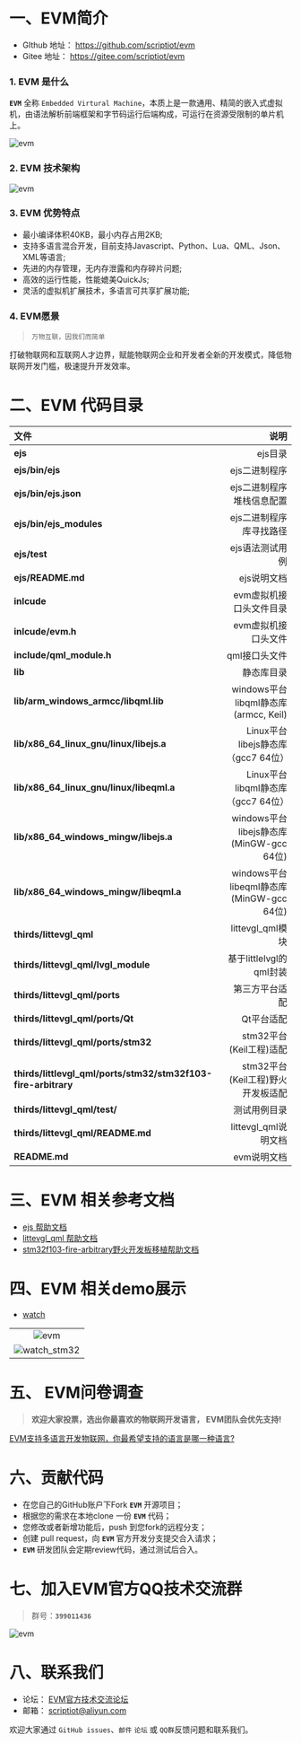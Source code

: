 一、EVM简介
========================================

+ GIthub 地址： https://github.com/scriptiot/evm
+ Gitee  地址： https://gitee.com/scriptiot/evm

###  1.  EVM 是什么

 **`EVM`** 全称 `Embedded Virtural Machine`，本质上是一款通用、精简的嵌入式虚拟机，由语法解析前端框架和字节码运行后端构成，可运行在资源受限制的单片机上。

![evm](./doc/logo.png)

### 2. EVM 技术架构

![evm](./doc/evm.png)

### 3. EVM 优势特点

+ 最小编译体积40KB，最小内存占用2KB;
+ 支持多语言混合开发，目前支持Javascript、Python、Lua、QML、Json、XML等语言;
+ 先进的内存管理，无内存泄露和内存碎片问题;
+ 高效的运行性能，性能媲美QuickJs;
+ 灵活的虚拟机扩展技术，多语言可共享扩展功能;


### 4. EVM愿景

> `万物互联，因我们而简单`

打破物联网和互联网人才边界，赋能物联网企业和开发者全新的开发模式，降低物联网开发门槛，极速提升开发效率。


二、EVM 代码目录
======================================== 


| 文件      |    说明|
| :-------- | --------:|
| **ejs**| ejs目录 |
| **ejs/bin/ejs**| ejs二进制程序 |
| **ejs/bin/ejs.json**| ejs二进制程序堆栈信息配置 |
| **ejs/bin/ejs_modules**| ejs二进制程序库寻找路径 |
| **ejs/test**|   ejs语法测试用例  | 
| **ejs/README.md**|   ejs说明文档 |
| **inlcude**|    evm虚拟机接口头文件目录|
| **inlcude/evm.h**|    evm虚拟机接口头文件|
| **include/qml_module.h**| qml接口头文件|
| **lib**|    静态库目录 |
| **lib/arm_windows_armcc/libqml.lib**|  windows平台libqml静态库(armcc, Keil)|
| **lib/x86_64_linux_gnu/linux/libejs.a**|  Linux平台libejs静态库 （gcc7 64位）|
| **lib/x86_64_linux_gnu/linux/libeqml.a**|  Linux平台libqml静态库 （gcc7 64位）|
| **lib/x86_64_windows_mingw/libejs.a**|  windows平台libejs静态库(MinGW-gcc 64位)|
| **lib/x86_64_windows_mingw/libeqml.a**|  windows平台libeqml静态库(MinGW-gcc 64位)|
| **thirds/littevgl_qml**| littevgl_qml模块| 
| **thirds/littevgl_qml/lvgl_module**| 基于littlelvgl的qml封装| 
| **thirds/littevgl_qml/ports**| 第三方平台适配| 
| **thirds/littevgl_qml/ports/Qt**| Qt平台适配|
| **thirds/littevgl_qml/ports/stm32**| stm32平台(Keil工程)适配| 
| **thirds/littlevgl_qml/ports/stm32/stm32f103-fire-arbitrary**| stm32平台(Keil工程)野火开发板适配| 
| **thirds/littevgl_qml/test/**|    测试用例目录 |
| **thirds/littevgl_qml/README.md**|    littevgl_qml说明文档 |
| **README.md**|   evm说明文档 |


三、EVM 相关参考文档
========================================

+ [ejs 帮助文档](ejs/README.md)
+ [littevgl_qml 帮助文档](thirds/littlevgl_qml/README.md)
+ [stm32f103-fire-arbitrary野火开发板移植帮助文档](thirds/littlevgl_qml/ports/stm32/stm32f103-fire-arbitrary/README.md)

四、EVM 相关demo展示
========================================

+ [watch](thirds/littlevgl_qml/test/qml/watch.qml)

|      |
| :--------: |
| ![evm](./doc/watch.gif)|
|![watch_stm32](./doc/watch_stm32.gif)|

五、 EVM问卷调查
========================================

> **欢迎大家投票，选出你最喜欢的物联网开发语言， EVM团队会优先支持!**

[EVM支持多语言开发物联网，你最希望支持的语言是哪一种语言?](https://www.wenjuan.com/s/Qre6Vf/)


六、贡献代码
========================================
+ 在您自己的GitHub账户下Fork **`EVM`** 开源项目；
+ 根据您的需求在本地clone 一份 **`EVM`** 代码；
+ 您修改或者新增功能后，push 到您fork的远程分支；
+ 创建 pull request，向 **`EVM`** 官方开发分支提交合入请求；
+ **`EVM`** 研发团队会定期review代码，通过测试后合入。

七、加入EVM官方QQ技术交流群
========================================

> 群号：**`399011436`**

![evm](./doc/QQ.jpg)

八、联系我们
========================================
+ 论坛： [EVM官方技术交流论坛](http://47.105.117.50/discuzx/upload/)
+ 邮箱： scriptiot@aliyun.com

欢迎大家通过 `GitHub issues`、`邮件` `论坛` 或 `QQ群`反馈问题和联系我们。
